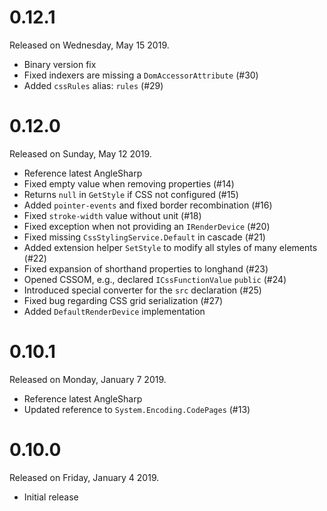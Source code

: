 # 0.12.1

Released on Wednesday, May 15 2019.

- Binary version fix
- Fixed indexers are missing a `DomAccessorAttribute` (#30)
- Added `cssRules` alias: `rules` (#29)

# 0.12.0

Released on Sunday, May 12 2019.

- Reference latest AngleSharp
- Fixed empty value when removing properties (#14)
- Returns `null` in `GetStyle` if CSS not configured (#15)
- Added `pointer-events` and fixed border recombination (#16)
- Fixed `stroke-width` value without unit (#18)
- Fixed exception when not providing an `IRenderDevice` (#20)
- Fixed missing `CssStylingService.Default` in cascade (#21)
- Added extension helper `SetStyle` to modify all styles of many elements (#22)
- Fixed expansion of shorthand properties to longhand (#23)
- Opened CSSOM, e.g., declared `ICssFunctionValue` `public` (#24)
- Introduced special converter for the `src` declaration (#25)
- Fixed bug regarding CSS grid serialization (#27)
- Added `DefaultRenderDevice` implementation

# 0.10.1

Released on Monday, January 7 2019.

- Reference latest AngleSharp
- Updated reference to `System.Encoding.CodePages` (#13)

# 0.10.0

Released on Friday, January 4 2019.

- Initial release
